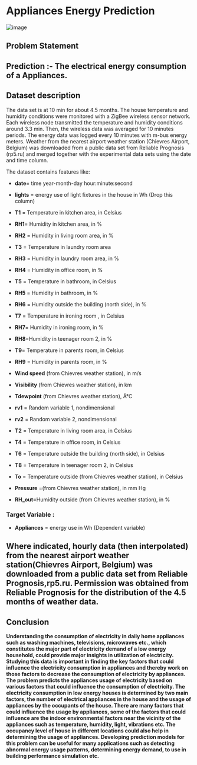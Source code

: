 # Appliances Energy Prediction

![image](https://user-images.githubusercontent.com/87980985/213869036-925e41a2-fe48-4b80-b150-3872e89e8367.png)

## **Problem Statement**
**Prediction :- The electrical energy consumption of a Appliances.**
---

## **Dataset description**
The data set is at 10 min for about 4.5 months. The house temperature and humidity conditions were monitored with a ZigBee wireless sensor network. Each wireless node transmitted the temperature and humidity conditions around 3.3 min. Then, the wireless data was averaged for 10 minutes periods. The energy data was logged every 10 minutes with m-bus energy meters. Weather from the nearest airport weather station (Chievres Airport, Belgium) was downloaded from a public data set from Reliable Prognosis (rp5.ru) and merged together with the experimental data sets using the date and time column.

The dataset contains features like:

* **date**= time year-month-day hour:minute:second


* **lights** = energy use of light fixtures in the house in Wh (Drop this column)

* **T1** = Temperature in kitchen area, in Celsius

* **RH1**= Humidity in kitchen area, in %

* **RH2** = Humidity in living room area, in %

* **T3** = Temperature in laundry room area

* **RH3** = Humidity in laundry room area, in %


* **RH4** = Humidity in office room, in %

* **T5** = Temperature in bathroom, in Celsius

* **RH5** = Humidity in bathroom, in %



* **RH6** = Humidity outside the building (north side), in %

* **T7** = Temperature in ironing room , in Celsius

* **RH7**= Humidity in ironing room, in %


* **RH8**=Humidity in teenager room 2, in %

* **T9**= Temperature in parents room, in Celsius

* **RH9** = Humidity in parents room, in %

* **Wind speed** (from Chievres weather station), in m/s

* **Visibility** (from Chievres weather station), in km

* **Tdewpoint** (from Chievres weather station), Â°C

* **rv1** = Random variable 1, nondimensional

* **rv2** = Random variable 2, nondimensional

* **T2** = Temperature in living room area, in Celsius

* **T4** = Temperature in office room, in Celsius

* **T6** = Temperature outside the building (north side), in Celsius

* **T8** = Temperature in teenager room 2, in Celsius

* **To** = Temperature outside (from Chievres weather station), in Celsius

* **Pressure** =(from Chievres weather station), in mm Hg

* **RH_out**=Humidity outside (from Chievres weather station), in %

### **Target Variable :**
* **Appliances** = energy use in Wh (Dependent variable)

Where indicated, hourly data (then interpolated) from the nearest airport weather station(Chievres Airport, Belgium) was downloaded from a public data set from Reliable Prognosis,rp5.ru. Permission was obtained from Reliable Prognosis for the distribution of the 4.5 months of weather data.
---

## **Conclusion**

**Understanding the consumption of electricity in daily home appliances such as washing machines, televisions, microwaves etc., which constitutes the major part of electricity demand of a low energy household, could provide major insights in utilization of electricity. Studying this data is important in finding the key factors that could influence the electricity consumption in appliances and thereby work on those factors to decrease the consumption of electricity by appliances. The problem predicts the appliances usage of electricity based on various factors that could influence the consumption of electricity. The electricity consumption in low energy houses is determined by two main factors, the number of electrical appliances in the house and the usage of appliances by the occupants of the house. There are many factors that could influence the usage by appliances, some of the factors that could influence are the indoor environmental factors near the vicinity of the appliances such as temperature, humidity, light, vibrations etc. The occupancy level of house in different locations could also help in determining the usage of appliances. Developing prediction models for this problem can be useful for many applications such as detecting abnormal energy usage patterns, determining energy demand, to use in building performance simulation etc.**
